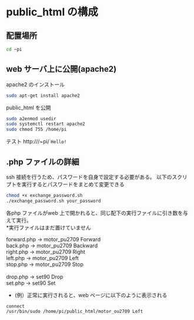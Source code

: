# public_html の構成

## 配置場所
```bash
cd ~pi
```

## web サーバ上に公開(apache2)
apache2 のインストール
```bash
sudo apt-get install apache2
```
public_html を公開
```bash
sudo a2enmod usedir
sudo systemctl restart apache2
sudo chmod 755 /home/pi
```

テスト
http://<ip>/~pi/
`Hello!`

## .php ファイルの詳細
ssh 接続を行うため、パスワードを自身で設定する必要がある。
以下のスクリプトを実行するとパスワードをまとめて変更できる
```bash
chmod +x exchange_password.sh
./exchange_password.sh your_password
```

各php ファイルがweb 上で開かれると、同じ配下の実行ファイルに引き数を与えて実行。<br>
*実行ファイルはまだ置けていません<br>

forward.php -> motor_pu2709 Forward<br>
back.php    -> motor_pu2709 Backward<br>
right.php   -> motor_pu2709 Right<br>
left.php    -> motor_pu2709 Left<br>
stop.php    -> motor_pu2709 Stop<br>
<br>
drop.php    -> set90 Drop<br>
set.php     -> set90 Set<br>

- (例）正常に実行されると、web ページに以下のように表示される<br>
```
connect
/usr/bin/sudo /home/pi/public_html/motor_ou2709 Left
```


